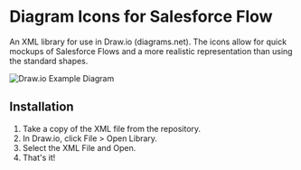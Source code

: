 # Diagram Icons for Salesforce Flow
An XML library for use in Draw.io (diagrams.net). The icons allow for quick mockups of Salesforce Flows and a more realistic representation than using the standard shapes.

![Draw.io Example Diagram](https://github.com/markledden/Salesforce-Flow-Diagram-Icons/blob/main/Images/Salesforce%20Screen%20Flow%20Mockup.JPG?raw=true)

## Installation
1. Take a copy of the XML file from the repository. 
2. In Draw.io, click File > Open Library.
3. Select the XML File and Open.
4. That's it! 
